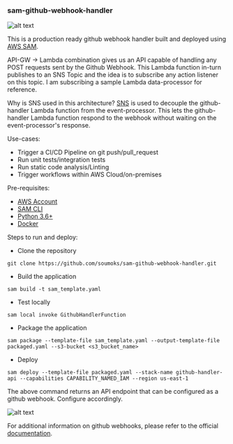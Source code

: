 ### sam-github-webhook-handler

![alt text](https://github-cf.sourabh.org/images/Github-webhook-handler_v2.png)

This is a production ready github webhook handler built and deployed using [AWS SAM](https://docs.aws.amazon.com/serverless-application-model/latest/developerguide/what-is-sam.html).

API-GW -> Lambda combination gives us an API capable of handling any POST requests sent by the Github Webhook.
This Lambda function in-turn publishes to an SNS Topic and the idea is to subscribe any action listener on this topic.
I am subscribing a sample Lambda data-processor for reference.

Why is SNS used in this architecture?
[SNS](https://aws.amazon.com/sns/) is used to decouple the github-handler Lambda function from the event-processor. 
This lets the github-handler Lambda function respond to the webhook without waiting on the event-processor's response.

Use-cases:
* Trigger a CI/CD Pipeline on git push/pull_request
* Run unit tests/integration tests
* Run static code analysis/Linting
* Trigger workflows within AWS Cloud/on-premises

Pre-requisites:
* [AWS Account](https://portal.aws.amazon.com/billing/signup)
* [SAM CLI](https://docs.aws.amazon.com/serverless-application-model/latest/developerguide/serverless-sam-cli-install.html)
* [Python 3.6+](https://www.python.org/)
* [Docker](https://www.docker.com/products/docker-desktop)

Steps to run and deploy:
* Clone the repository
```
git clone https://github.com/soumoks/sam-github-webhook-handler.git
```

* Build the application
```
sam build -t sam_template.yaml
```

* Test locally
```
sam local invoke GithubHandlerFunction
```

* Package the application
```
sam package --template-file sam_template.yaml --output-template-file packaged.yaml --s3-bucket <s3_bucket_name>
```

* Deploy
```
sam deploy --template-file packaged.yaml --stack-name github-handler-api --capabilities CAPABILITY_NAMED_IAM --region us-east-1
```

The above command returns an API endpoint that can be configured as a github webhook.
Configure accordingly.

![alt text](https://github-cf.sourabh.org/images/webhook_1_edit.png)


For additional information on github webhooks, please refer to the official [documentation](https://developer.github.com/webhooks/).